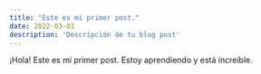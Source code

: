 ```yaml
---
title: "Este es mi primer post."
date: 2022-03-01
description: 'Descripción de tu blog post'
---
```


¡Hola! Este es mi primer post. Estoy aprendiendo y está increíble.
